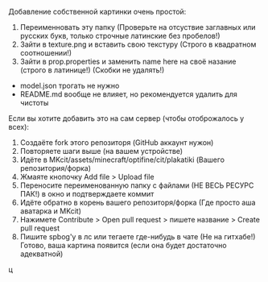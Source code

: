 Добавление собственной картинки очень простой: 
 1. Переименновать эту папку (Проверьте на отсуствие заглавных или русских букв, только строчные латинские без пробелов!)
 2. Зайти в texture.png и вставить свою текстуру (Строго в квадратном соотношении!)
 3. Зайти в prop.properties и заменить name here на своё назание (строго в латинице!) (Скобки не удалять!)
  
 - model.json трогать не нужно
 - README.md вообще не влияет, но рекомендуется удалить для чистоты 

Если вы хотите добавить это на сам сервер (чтобы отоброжалось у всех):
 1. Создаёте fork этого репозиторя (GitHub аккаунт нужон)
 2. Повторяете шаги выше (на вашем устройстве)
 3. Идёте в MKcit/assets/minecraft/optifine/cit/plakatiki (Вашего репозитория/форка)
 4. Жмаяте кнопочку Add file > Upload file
 5. Переносите переименованную папку с файлами (НЕ ВЕСЬ РЕСУРС ПАК!) в окно и подтверждаете коммит 
 6. Идёте обратно в корень вашего репозиторя/форка (Где просто аша аватарка и MKcit)
 7. Нажимете Contribute > Open pull request > пишете название > Create pull request 
 8. Пишите spbog'у в лс или тегаете где-нибудь в чате (Не на гитхабе!)
 Готово, ваша картина появится (если она будет достаточно адекватной) 

ц
